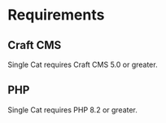 # Requirements

## Craft CMS
Single Cat requires Craft CMS 5.0 or greater.

## PHP
Single Cat requires PHP 8.2 or greater.
